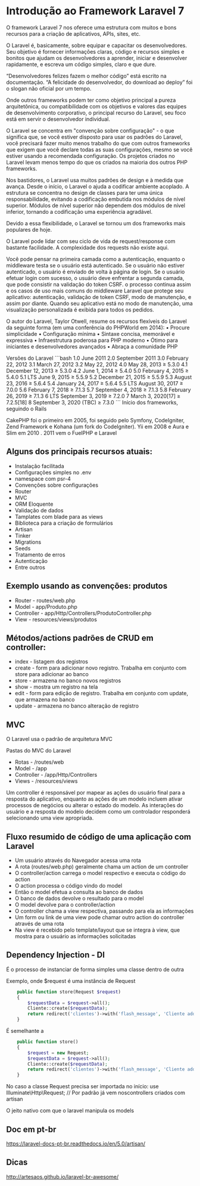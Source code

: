 # Introdução ao Framework Laravel 7

O framework Laravel 7 nos oferece uma estrutura com muitos e bons recursos para a criação de aplicativos, APIs, sites, etc.

O Laravel é, basicamente, sobre equipar e capacitar os desenvolvedores. Seu objetivo é fornecer informações claras, código e recursos simples e bonitos que ajudam os desenvolvedores a aprender, iniciar e desenvolver rapidamente, e escreva um código simples, claro e que dure.

“Desenvolvedores felizes fazem o melhor código” está escrito na documentação. “A felicidade do desenvolvedor, do download ao deploy” foi o slogan não oficial por um tempo.

Onde outros frameworks podem ter como objetivo principal a pureza arquitetônica, ou compatibilidade com os objetivos e valores das equipes de desenvolvimento corporativo, o principal recurso do Laravel, seu foco está em servir o desenvolvedor individual.

O Laravel se concentra em "convenção sobre configuração" - o que significa que, se você estiver disposto para usar os padrões do Laravel, você precisará fazer muito menos trabalho do que com outros frameworks que exigem que você declare todas as suas configurações, mesmo se você estiver usando a recomendada configuração. Os projetos criados no Laravel levam menos tempo do que os criados na maioria dos outros PHP frameworks.

Nos bastidores, o Laravel usa muitos padrões de design e à medida que avança. Desde o início, o Laravel o ajuda a codificar ambiente acoplado. A estrutura se concentra no design de classes para ter uma única responsabilidade, evitando a codificação embutida nos módulos de nível superior. Módulos de nível superior não dependem dos módulos de nível inferior, tornando a codificação uma experiência agradável.

Devido a essa flexibilidade, o Laravel se tornou um dos frameworks mais populares de hoje.

O Laravel pode lidar com seu ciclo de vida de request/response com bastante facilidade. A complexidade dos requests não existe aqui.

Você pode pensar na primeira camada como a autenticação, enquanto o middleware testa se o usuário está autenticado. Se o usuário não estiver autenticado, o usuário é enviado de volta à página de login. Se o usuário efetuar login com sucesso, o usuário deve enfrentar a segunda camada, que pode consistir na validação do token CSRF. o processo continua assim e os casos de uso mais comuns do middleware Laravel que protege seu aplicativo: autenticação, validação de token CSRF, modo de manutenção, e assim por diante. Quando seu aplicativo está no modo de manutenção, uma visualização personalizada é exibida para todos os pedidos.

O autor do Laravel, Taylor Otwell, resume os recursos flexíveis do Laravel da seguinte forma (em uma conferência do PHPWorld em 2014):
• Procure simplicidade
• Configuração mínima
• Sintaxe concisa, memorável e expressiva
• Infraestrutura poderosa para PHP moderno
• Ótimo para iniciantes e desenvolvedores avançados
• Abraça a comunidade PHP

Versões do Laravel
´´´bash
1.0 	June 2011
2.0 	September 2011
3.0 	February 22, 2012
3.1 	March 27, 2012
3.2 	May 22, 2012
4.0 	May 28, 2013 	≥ 5.3.0
4.1 	December 12, 2013 	≥ 5.3.0
4.2 	June 1, 2014 	≥ 5.4.0
5.0 	February 4, 2015 	≥ 5.4.0
5.1 LTS 	June 9, 2015 	≥ 5.5.9
5.2 	December 21, 2015 	≥ 5.5.9
5.3 	August 23, 2016 	≥ 5.6.4
5.4 	January 24, 2017 	≥ 5.6.4
5.5 LTS 	August 30, 2017 	≥ 7.0.0
5.6 	February 7, 2018 	≥ 7.1.3
5.7 	September 4, 2018 	≥ 7.1.3
5.8 	February 26, 2019 	≥ 7.1.3
6 LTS 	September 3, 2019 	≥ 7.2.0
7 	March 3, 2020[17] 	≥ 7.2.5[18]
8 	September 3, 2020 (TBC) 	≥ 7.3.0
´´´
Início dos frameworks, seguindo o Rails

CakePHP foi o primeiro em 2005, foi seguido pelo Symfony, CodeIgniter, Zend Framework e Kohana (um fork do CodeIgniter). Yii em 2008 e Aura e Slim em
2010 . 2011 vem o FuelPHP e Laravel

## Alguns dos principais recursos atuais:

- Instalação facilitada
- Configurações simples no .env
- namespace com psr-4
- Convenções sobre configurações
- Router
- MVC
- ORM Eloquente
- Validação de dados
- Tamplates com blade para as views
- Biblioteca para a criação de formulários
- Artisan
- Tinker
- Migrations
- Seeds
- Tratamento de erros
- Autenticação
- Entre outros

## Exemplo usando as convenções: produtos

- Router - routes/web.php
- Model - app/Produto.php
- Controller - app/Http/Controllers/ProdutoController.php
- View - resources/views/produtos

## Métodos/actions padrões de CRUD em controller:

- index - listagem dos registros
- create - form para adicionar novo registro. Trabalha em conjunto com store para adicionar ao banco
- store - armazena no banco novos registros
- show - mostra um registro na tela
- edit - form para edição de registro. Trabalha em conjunto com update, que armazena no banco
- update - armazena no banco alteração de registro

## MVC

O Laravel usa o padrão de arquitetura MVC

Pastas do MVC do Laravel

- Rotas - /routes/web
- Model - /app
- Controller - /app/Http/Controllers
- Views - /resources/views

Um controller é responsável por mapear as ações do usuário final para a resposta do aplicativo, enquanto as ações de um modelo incluem ativar processos de negócios ou alterar o estado do modelo. As interações do usuário e a resposta do modelo decidem como um controlador responderá selecionando uma view apropriada.


## Fluxo resumido de código de uma aplicação com Laravel

- Um usuário através do Navegador acessa uma rota
- A rota (routes/web.php) geralmente chama um action de um controller
- O controller/action carrega o model respectivo e executa o código do action
- O action processa o código vindo do model
- Então o model efetua a consulta ao banco de dados
- O banco de dados devolve o resultado para o model
- O model devolve para o controller/action
- O controller chama a view respectiva, passando para ela as informações
- Um form ou link de uma view pode chamar outro action do controller através de uma rota
- Na view é recebido pelo template/layout que se integra à view, que mostra para o usuário as informações solicitadas

## Dependency Injection - DI

É o processo de instanciar de forma simples uma classe dentro de outra

Exemplo, onde $request é uma instância de Request
```php
    public function store(Request $request)
    { 
        $requestData = $request->all();        
        Cliente::create($requestData);
        return redirect('clientes')->with('flash_message', 'Cliente added!');
    }
```
É semelhante a
```php
    public function store()
    {
        $request = new Request;
        $requestData = $request->all();        
        Cliente::create($requestData);
        return redirect('clientes')->with('flash_message', 'Cliente added!');
    }
```
No caso a classe Request precisa ser importada no início:
use Illuminate\Http\Request; // Por padrão já vem noscontrollers criados com artisan


O jeito nativo com que o laravel manipula os models

## Doc em pt-br
https://laravel-docs-pt-br.readthedocs.io/en/5.0/artisan/

## Dicas
http://artesaos.github.io/laravel-br-awesome/

